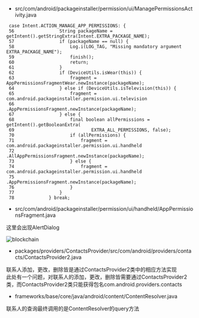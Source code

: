 -  src/com/android/packageinstaller/permission/ui/ManagePermissionsActivity.java
```
 case Intent.ACTION_MANAGE_APP_PERMISSIONS: {                                                                                                                                                
 56                 String packageName = getIntent().getStringExtra(Intent.EXTRA_PACKAGE_NAME);
 57                 if (packageName == null) {
 58                     Log.i(LOG_TAG, "Missing mandatory argument EXTRA_PACKAGE_NAME");
 59                     finish();
 60                     return;
 61                 }
 62                 if (DeviceUtils.isWear(this)) {
 63                     fragment = AppPermissionsFragmentWear.newInstance(packageName);
 64                 } else if (DeviceUtils.isTelevision(this)) {
 65                     fragment = com.android.packageinstaller.permission.ui.television
 66                             .AppPermissionsFragment.newInstance(packageName);
 67                 } else {
 68                     final boolean allPermissions = getIntent().getBooleanExtra(
 69                             EXTRA_ALL_PERMISSIONS, false);
 70                     if (allPermissions) {
 71                         fragment = com.android.packageinstaller.permission.ui.handheld
 72                                 .AllAppPermissionsFragment.newInstance(packageName);
 73                     } else {
 74                         fragment = com.android.packageinstaller.permission.ui.handheld
 75                                 .AppPermissionsFragment.newInstance(packageName);
 76                     }
 77                 }
 78             } break;

```

-  src/com/android/packageinstaller/permission/ui/handheld/AppPermissionsFragment.java

这里会出现AlertDialog 

![blockchain](https://github.com/openthos/community-analysis/blob/master/Daily%20Report/Screenshot_20190904-202216.png)


-  packages/providers/ContactsProvider/src/com/android/providers/contacts/ContactsProvider2.java

联系人添加，更改，删除皆是通过ContactsProvider2类中的相应方法实现 <br>
此处有一个问题，对联系人的添加，更改，删除皆需要通过ContactsProvider2类，而ContactsProvider2类只能获得包名com.android.providers.contacts


-  frameworks/base/core/java/android/content/ContentResolver.java

联系人的查询最终调用的是ContentResolver的query方法

